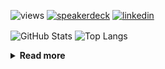 ![views](https://komarev.com/ghpvc/?username=chck&color=blueviolet)
[![speakerdeck](https://img.shields.io/badge/Speaker_Deck-chck-8a2be2?style=flat-square&logo=speaker-deck)](https://speakerdeck.com/chck)
[![linkedin](https://img.shields.io/badge/LinkedIn-chck-8a2be2?style=flat-square&logo=linkedin)](https://www.linkedin.com/in/chck/)

<p align="left"> 
  <img alt="GitHub Stats" align="center" height="150" src="https://github-readme-stats-nine-umber-51.vercel.app/api?username=chck&count_private=true&show_icons=true&hide_title=true&theme=buefy" />
  <img alt="Top Langs" align="center" height="150" src="https://github-readme-stats-nine-umber-51.vercel.app/api/top-langs/?username=chck&layout=compact&count_private=true&show_icons=true&hide_title=true&theme=buefy" />
</p>

<details>
  <summary><b>Read more</b></summary>
  <br>

  <!--START_SECTION:waka-->
**🐱 My GitHub Data** 

> 📦 88.4 kB Used in GitHub's Storage 
 > 
> 🏆 552 Contributions in the Year 2024
 > 
> 💼 Opted to Hire
 > 
> 📜 133 Public Repositories 
 > 
> 🔑 23 Private Repositories 
 > 
**I'm a Night 🦉** 

```text
🌞 Morning                947 commits         ███░░░░░░░░░░░░░░░░░░░░░░   13.40 % 
🌆 Daytime                2305 commits        ████████░░░░░░░░░░░░░░░░░   32.62 % 
🌃 Evening                2063 commits        ███████░░░░░░░░░░░░░░░░░░   29.20 % 
🌙 Night                  1751 commits        ██████░░░░░░░░░░░░░░░░░░░   24.78 % 
```
📅 **I'm Most Productive on Thursday** 

```text
Monday                   1347 commits        █████░░░░░░░░░░░░░░░░░░░░   19.06 % 
Tuesday                  1091 commits        ████░░░░░░░░░░░░░░░░░░░░░   15.44 % 
Wednesday                1128 commits        ████░░░░░░░░░░░░░░░░░░░░░   15.96 % 
Thursday                 1794 commits        ██████░░░░░░░░░░░░░░░░░░░   25.39 % 
Friday                   709 commits         ███░░░░░░░░░░░░░░░░░░░░░░   10.03 % 
Saturday                 415 commits         █░░░░░░░░░░░░░░░░░░░░░░░░   05.87 % 
Sunday                   582 commits         ██░░░░░░░░░░░░░░░░░░░░░░░   08.24 % 
```


📊 **This Week I Spent My Time On** 

```text
💬 Programming Languages: 
Git                      15 mins             ████████████░░░░░░░░░░░░░   48.69 % 
TOML                     7 mins              ██████░░░░░░░░░░░░░░░░░░░   24.48 % 
zsh                      5 mins              ████░░░░░░░░░░░░░░░░░░░░░   16.98 % 
Bash                     2 mins              ██░░░░░░░░░░░░░░░░░░░░░░░   08.78 % 
Python                   0 secs              ░░░░░░░░░░░░░░░░░░░░░░░░░   01.07 % 

🔥 Editors: 
Neovim                   31 mins             █████████████████████████   100.00 % 
```

**I Mostly Code in Python** 

```text
Python                   44 repos            ████████░░░░░░░░░░░░░░░░░   33.59 % 
Jupyter Notebook         19 repos            ████░░░░░░░░░░░░░░░░░░░░░   14.50 % 
Rust                     7 repos             █░░░░░░░░░░░░░░░░░░░░░░░░   05.34 % 
TypeScript               6 repos             █░░░░░░░░░░░░░░░░░░░░░░░░   04.58 % 
Astro                    1 repo              ░░░░░░░░░░░░░░░░░░░░░░░░░   00.76 % 
```



**Timeline**

![Lines of Code chart](https://raw.githubusercontent.com/chck/chck/main/assets/bar_graph.png)


 Last Updated on 2024-11-26 01:59 UTC
<!--END_SECTION:waka-->
</details>

